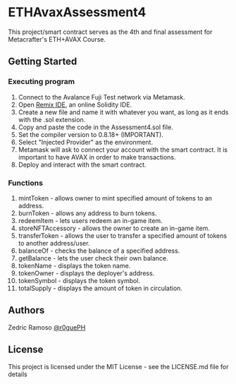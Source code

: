 # ETHAvaxAssessment4

This project/smart contract serves as the 4th and final assessment for Metacrafter's ETH+AVAX Course.

## Getting Started

### Executing program
 1. Connect to the Avalance Fuji Test network via Metamask.
 2. Open [Remix IDE](https://remix.ethereum.org/), an online Solidity IDE.
 3. Create a new file and name it with whatever you want, as long as it ends with the .sol extension.
 4. Copy and paste the code in the Assessment4.sol file.
 5. Set the compiler version to 0.8.18+ (IMPORTANT).
 6. Select "Injected Provider" as the environment.
 7. Metamask will ask to connect your account with the smart contract. It is important to have AVAX in order to make transactions.
 8. Deploy and interact with the smart contract.
 
### Functions
 1. mintToken - allows owner to mint specified amount of tokens to an address.
 2. burnToken - allows any address to burn tokens.
 3. redeemItem - lets users redeem an in-game item.
 4. storeNFTAccessory - allows the owner to create an in-game item.
 5. transferToken - allows the user to transfer a specified amount of tokens to another address/user.
 6. balanceOf - checks the balance of a specified address.
 7. getBalance - lets the user check their own balance.
 8. tokenName - displays the token name.
 9. tokenOwner - displays the deployer's address.
 10. tokenSymbol - displays the token symbol.
 11. totalSupply - displays the amount of token in circulation.

## Authors

Zedric Ramoso 
[@r0guePH](https://github.com/r0gueph)


## License

This project is licensed under the MIT License - see the LICENSE.md file for details
